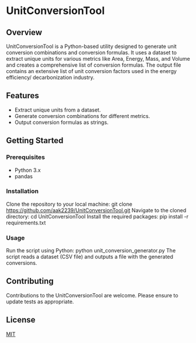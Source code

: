 # UnitConversionTool

## Overview
UnitConversionTool is a Python-based utility designed to generate unit conversion combinations and conversion formulas. It uses a dataset to extract unique units for various metrics like Area, Energy, Mass, and Volume and creates a comprehensive list of conversion formulas. The output file contains an extensive list of unit conversion factors used in the energy efficiency/ decarbonization industry. 

## Features
- Extract unique units from a dataset.
- Generate conversion combinations for different metrics.
- Output conversion formulas as strings.

## Getting Started

### Prerequisites
- Python 3.x
- pandas

### Installation
Clone the repository to your local machine:
git clone https://github.com/aak2239/UnitConversionTool.git
Navigate to the cloned directory:
cd UnitConversionTool
Install the required packages:
pip install -r requirements.txt

### Usage
Run the script using Python:
python unit_conversion_generator.py
The script reads a dataset (CSV file) and outputs a file with the generated conversions.

## Contributing
Contributions to the UnitConversionTool are welcome. Please ensure to update tests as appropriate.

## License
[MIT](https://choosealicense.com/licenses/mit/)
